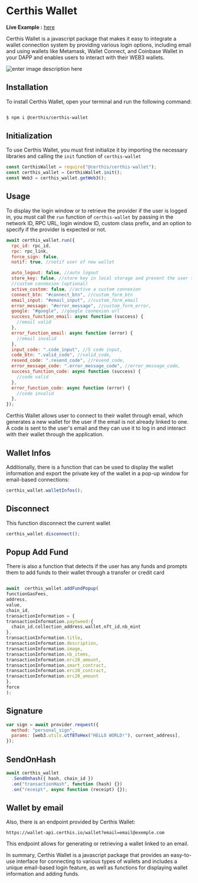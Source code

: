 # Certhis Wallet

**Live Example :** [here](https://codesandbox.io/s/certhis-wallet-react-lhuddn?file=/src/App.js)

Certhis Wallet is a javascript package that makes it easy to integrate a wallet connection system by providing various login options, including email and using wallets like Metamask, Wallet Connect, and Coinbase Wallet in your DAPP and enables users to interact with their WEB3 wallets.

![enter image description here](https://i.ibb.co/bdJZJDc/Capture-d-e-cran-2023-09-19-a-14-26-52.png)

## Installation

To install Certhis Wallet, open your terminal and run the following command:

```sh

$ npm i @certhis/certhis-wallet

```

## Initialization

To use Certhis Wallet, you must first initialize it by importing the necessary libraries and calling the `init` function of `certhis-wallet`

```js
const CerthisWallet = require("@certhis/certhis-wallet");
const certhis_wallet = CerthisWallet.init();
const Web3 = certhis_wallet.getWeb3();
```

## Usage

To display the login window or to retrieve the provider if the user is logged in, you must call the `run` function of `certhis-wallet` by passing in the network ID, RPC URL, login window ID, custom class prefix, and an option to specify if the provider is expected or not.

```js
await certhis_wallet.run({
  rpc_id: rpc_id,
  rpc: rpc_link,
  force_sign: false,
  notif: true, //notif user of new wallet

  auto_logout: false, //auto logout
  store_key: false, //store key in local storage and prevent the user to sign out with multiple session
  //custom connexion (optional)
  active_custom: false, //active a custom connexion
  connect_btn: "#connect_btn", //custom_form_btn
  email_input: "#email_input", //custom_form_email
  error_message: "#error_message", //custom_form_error,
  google: "#google", //google connexion url
  success_function_email: async function (success) {
    //email valid
  },
  error_function_email: async function (error) {
    //email invalid
  },
  input_code: ".code_input", //5 code input,
  code_btn: ".valid_code", //valid_code,
  resend_code: ".resend_code", //resend_code,
  error_message_code: ".error_message_code", //error_message_code,
  success_function_code: async function (success) {
    //code valid
  },
  error_function_code: async function (error) {
    //code invalid
  },
});
```

Certhis Wallet allows user to connect to their wallet through email, which generates a new wallet for the user if the email is not already linked to one. A code is sent to the user's email and they can use it to log in and interact with their wallet through the application.

## Wallet Infos

Additionally, there is a function that can be used to display the wallet information and export the private key of the wallet in a pop-up window for email-based connections:

```js
certhis_wallet.walletInfos();
```

## Disconnect

This function disconnect the current wallet

```js
certhis_wallet.disconnect();
```

## Popup Add Fund

There is also a function that detects if the user has any funds and prompts them to add funds to their wallet through a transfer or credit card

```js

await  certhis_wallet.addFundPopup(
functionGasFees,
address,
value,
chain_id,
transactionInformation = {
transactionInformation.paytweed:{
  chain_id,collection_address,wallet,nft_id,nb_mint
},
transactionInformation.title,
transactionInformation.description,
transactionInformation.image,
transactionInformation.nb_items,
transactionInformation.erc20_amount,
transactionInformation.smart_contract,
transactionInformation.erc20_contract,
transactionInformation.erc20_amount
},
force
);

```

## Signature

```js
var sign = await provider.request({
  method: "personal_sign",
  params: [web3.utils.utf8ToHex("HELLO WORLD!"), current_address],
});
```

## SendOnHash

```js
await certhis_wallet
  .SendOnhash({ hash, chain_id })
  .on("transactionHash", function (hash) {})
  .on("receipt", async function (receipt) {});
```

## Wallet by email

Also, there is an endpoint provided by Certhis Wallet:

`https://wallet-api.certhis.io/wallet?email=email@exemple.com`

This endpoint allows for generating or retrieving a wallet linked to an email.

In summary, Certhis Wallet is a javascript package that provides an easy-to-use interface for connecting to various types of wallets and includes a unique email-based login feature, as well as functions for displaying wallet information and adding funds.

```

```
